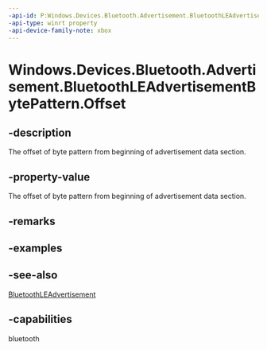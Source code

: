 ```yaml
---
-api-id: P:Windows.Devices.Bluetooth.Advertisement.BluetoothLEAdvertisementBytePattern.Offset
-api-type: winrt property
-api-device-family-note: xbox
---
```


<!-- Property syntax
public short Offset { get;  set; }
-->

# Windows.Devices.Bluetooth.Advertisement.BluetoothLEAdvertisementBytePattern.Offset

## -description
The offset of byte pattern from beginning of advertisement data section.

## -property-value
The offset of byte pattern from beginning of advertisement data section.

## -remarks

## -examples

## -see-also
[BluetoothLEAdvertisement](bluetoothleadvertisement.md)
## -capabilities
bluetooth
